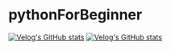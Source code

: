 # pythonForBeginner
[![Velog's GitHub stats](https://velog-readme-stats.vercel.app/api/list?name=imddoy)](https://velog.io/@imddoy)
[![Velog's GitHub stats](https://velog-readme-stats.vercel.app/api?name=imddoy&tag=파이썬-for-Beginner)](https://velog.io/@imddoy/series/%ED%8C%8C%EC%9D%B4%EC%8D%AC-for-Beginner)
